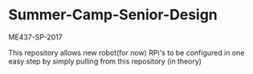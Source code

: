 # Summer-Camp-Senior-Design
ME437-SP-2017

This repository allows new robot(for now) RPi's to be configured in one easy step by simply pulling from this repository (in theory)
